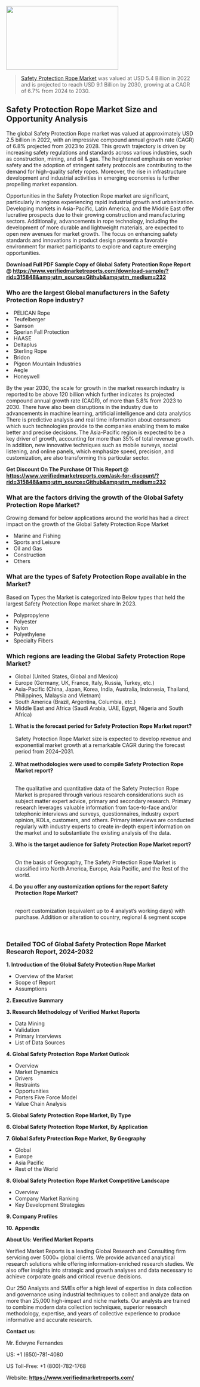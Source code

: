 <img src="https://ffe5etoiles.com/wp-content/uploads/2024/12/MST1-300x171.png" alt="" width="300" height="171" class="alignnone size-medium wp-image-20088" /><blockquote><p><p><a href="https://www.verifiedmarketreports.com/download-sample/?rid=315848&utm_source=Github&utm_medium=232" target="_blank">Safety Protection Rope Market</a> was valued at USD 5.4 Billion in 2022 and is projected to reach USD 9.1 Billion by 2030, growing at a CAGR of 6.7% from 2024 to 2030.</p></blockquote><p><h2>Safety Protection Rope Market Size and Opportunity Analysis</h2><p>The global Safety Protection Rope market was valued at approximately USD 2.5 billion in 2022, with an impressive compound annual growth rate (CAGR) of 6.8% projected from 2023 to 2028. This growth trajectory is driven by increasing safety regulations and standards across various industries, such as construction, mining, and oil & gas. The heightened emphasis on worker safety and the adoption of stringent safety protocols are contributing to the demand for high-quality safety ropes. Moreover, the rise in infrastructure development and industrial activities in emerging economies is further propelling market expansion.</p><p>Opportunities in the Safety Protection Rope market are significant, particularly in regions experiencing rapid industrial growth and urbanization. Developing markets in Asia-Pacific, Latin America, and the Middle East offer lucrative prospects due to their growing construction and manufacturing sectors. Additionally, advancements in rope technology, including the development of more durable and lightweight materials, are expected to open new avenues for market growth. The focus on enhancing safety standards and innovations in product design presents a favorable environment for market participants to explore and capture emerging opportunities.</p></p><p class=""><strong>Download Full PDF Sample Copy of Global Safety Protection Rope Report @ <a href="https://www.verifiedmarketreports.com/download-sample/?rid=315848&amp;utm_source=Github&amp;utm_medium=232" target="_blank">https://www.verifiedmarketreports.com/download-sample/?rid=315848&amp;utm_source=Github&amp;utm_medium=232</a></strong></p><h3 id="" class="">Who are the largest Global manufacturers in the Safety Protection Rope industry?</h3><p><li>PELICAN Rope</li><li> Teufelberger</li><li> Samson</li><li> Sperian Fall Protection</li><li> HAASE</li><li> Deltaplus</li><li> Sterling Rope</li><li> Bridon</li><li> Pigeon Mountain Industries</li><li> Aegle</li><li> Honeywell</li></p><div class=""><div class="" dir="" data-message-author-role="" data-message-id="" data-message-model-slug=""><div class=""><div class=""><div class=""><div class="" dir="" data-message-author-role="" data-message-id="" data-message-model-slug=""><div class=""><div class=""><p>By the year 2030, the scale for growth in the market research industry is reported to be above 120 billion which further indicates its projected compound annual growth rate (CAGR), of more than 5.8% from 2023 to 2030. There have also been disruptions in the industry due to advancements in machine learning, artificial intelligence and data analytics There is predictive analysis and real time information about consumers which such technologies provide to the companies enabling them to make better and precise decisions. The Asia-Pacific region is expected to be a key driver of growth, accounting for more than 35% of total revenue growth. In addition, new innovative techniques such as mobile surveys, social listening, and online panels, which emphasize speed, precision, and customization, are also transforming this particular sector.</p><p><strong>Get Discount On The Purchase Of This Report @&nbsp; <a href="https://www.verifiedmarketreports.com/ask-for-discount/?rid=315848&amp;utm_source=Github&amp;utm_medium=232" target="_blank">https://www.verifiedmarketreports.com/ask-for-discount/?rid=315848&amp;utm_source=Github&amp;utm_medium=232</a></strong></p></div></div></div></div></div></div></div></div><h3 id="" class="">What are the factors driving the growth of the Global Safety Protection Rope Market?</h3><p id="" class="">Growing demand for below applications around the world has had a direct impact on the growth of the Global Safety Protection Rope Market</p><p id="" class=""><li>Marine and Fishing</li><li> Sports and Leisure</li><li> Oil and Gas</li><li> Construction</li><li> Others</li></p><h3 id="" class="">What are the types of Safety Protection Rope available in the Market?</h3><p id="" class="">Based on Types the Market is categorized into Below types that held the largest Safety Protection Rope market share In 2023.</p><p id="" class=""><li>Polypropylene</li><li> Polyester</li><li> Nylon</li><li> Polyethylene</li><li> Specialty Fibers</li></p><h3 id="" class="">Which regions are leading the Global Safety Protection Rope Market?</h3><ul><li>Global (United States, Global and Mexico)</li><li>Europe (Germany, UK, France, Italy, Russia, Turkey, etc.)</li><li>Asia-Pacific (China, Japan, Korea, India, Australia, Indonesia, Thailand, Philippines, Malaysia and Vietnam)</li><li>South America (Brazil, Argentina, Columbia, etc.)</li><li>Middle East and Africa (Saudi Arabia, UAE, Egypt, Nigeria and South Africa)</li></ul><p><ol><li><strong>What is the forecast period for Safety Protection Rope Market report?<br /></strong><br /><span data-sheets-root="1" data-sheets-value="{&quot;1&quot;:2,&quot;2&quot;:&quot;XXXX size is expected to develop revenue and exponential market growth at a remarkable CAGR during the forecast period from 2024&ndash;2030.&quot;}" data-sheets-userformat="{&quot;2&quot;:12674,&quot;4&quot;:{&quot;1&quot;:2,&quot;2&quot;:16776960},&quot;10&quot;:2,&quot;11&quot;:0,&quot;15&quot;:&quot;Arial&quot;,&quot;16&quot;:12}">Safety Protection Rope Market size is expected to develop revenue and exponential market growth at a remarkable CAGR during the forecast period from 2024&ndash;2031.</span><br /><br /></li><li><strong>What methodologies were used to compile Safety Protection Rope Market report?<br /><br /></strong><p>The qualitative and quantitative data of the&nbsp;Safety Protection Rope Market is prepared through various research considerations such as subject matter expert advice, primary and secondary research. Primary research leverages valuable information from face-to-face and/or telephonic interviews and surveys, questionnaires, industry expert opinion, KOLs, customers, and others. Primary interviews are conducted regularly with industry experts to create in-depth expert information on the market and to substantiate the existing analysis of the data.&nbsp;</p></li><li><strong>Who is the target audience for Safety Protection Rope Market report?<br /><br /></strong><p>On the basis of Geography, The&nbsp;Safety Protection Rope Market is classified into North America, Europe, Asia Pacific, and the Rest of the world.</p></li><li><strong>Do you offer any customization options for the report Safety Protection Rope Market?<br /><br /></strong><p>report customization (equivalent up to 4 analyst&rsquo;s working days) with purchase. Addition or alteration to country, regional &amp; segment scope</p><p>&nbsp;</p></li></ol></p><h3 id="" class="">Detailed TOC of Global Safety Protection Rope Market Research Report, 2024-2032</h3><p id="" class=""><strong>1. Introduction of the Global Safety Protection Rope Market</strong></p><ul><li>Overview of the Market</li><li>Scope of Report</li><li>Assumptions</li></ul><p id="" class=""><strong>2. Executive Summary</strong></p><p id="" class=""><strong>3. Research Methodology of&nbsp;Verified Market Reports</strong></p><ul><li>Data Mining</li><li>Validation</li><li>Primary Interviews</li><li>List of Data Sources</li></ul><p id="" class=""><strong>4. Global Safety Protection Rope Market Outlook</strong></p><ul><li>Overview</li><li>Market Dynamics</li><li>Drivers</li><li>Restraints</li><li>Opportunities</li><li>Porters Five Force Model</li><li>Value Chain Analysis</li></ul><p id="" class=""><strong>5. Global Safety Protection Rope Market, By&nbsp;Type</strong></p><p id="" class=""><strong>6. Global Safety Protection Rope Market, By Application</strong></p><p id="" class=""><strong>7. Global Safety Protection Rope Market, By Geography</strong></p><ul><li>Global</li><li>Europe</li><li>Asia Pacific</li><li>Rest of the World</li></ul><p id="" class=""><strong>8. Global Safety Protection Rope Market Competitive Landscape</strong></p><ul><li>Overview</li><li>Company Market Ranking</li><li>Key Development Strategies</li></ul><p id="" class=""><strong>9. Company Profiles</strong></p><p id="" class=""><strong>10. Appendix</strong></p><p id="" class=""><strong>About Us: Verified Market Reports</strong></p><p id="" class="">Verified Market Reports is a leading Global Research and Consulting firm servicing over 5000+ global clients. We provide advanced analytical research solutions while offering information-enriched research studies. We also offer insights into strategic and growth analyses and data necessary to achieve corporate goals and critical revenue decisions.</p><p id="" class="">Our 250 Analysts and SMEs offer a high level of expertise in data collection and governance using industrial techniques to collect and analyze data on more than 25,000 high-impact and niche markets. Our analysts are trained to combine modern data collection techniques, superior research methodology, expertise, and years of collective experience to produce informative and accurate research.</p><p id="" class=""><strong>Contact us:</strong></p><p id="" class="">Mr. Edwyne Fernandes</p><p id="" class="">US: +1 (650)-781-4080</p><p id="" class="">US Toll-Free: +1 (800)-782-1768</p><p id="" class="">Website: <a target="" data-test-app-aware-link=""><strong>https://www.verifiedmarketreports.com/</strong></a></p>
